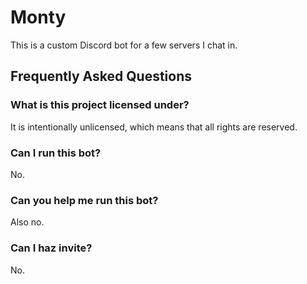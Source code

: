 # Monty

This is a custom Discord bot for a few servers I chat in.


## Frequently Asked Questions

### What is this project licensed under?
It is intentionally unlicensed, which means that all rights are reserved.

### Can I run this bot?
No.

### Can you help me run this bot?
Also no.

### Can I haz invite?
No.
